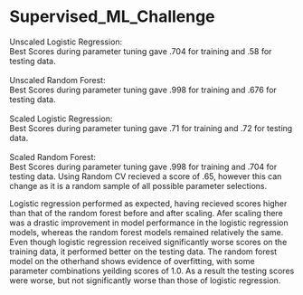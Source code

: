 # Supervised_ML_Challenge
Unscaled Logistic Regression: \
Best Scores during parameter tuning gave .704 for training and .58 for testing data. \
\
Unscaled Random Forest:\
Best Scores during parameter tuning gave .998 for training and .676 for testing data.\
\
Scaled Logistic Regression:\
Best Scores during parameter tuning gave .71 for training and .72 for testing data.\
\
Scaled Random Forest:\
Best Scores during parameter tuning gave .998 for training and .704 for testing data. Using Random CV recieved a score of .65, however this can change as it is a random  sample of all possible parameter selections. 

Logistic regression performed as expected, having recieved scores higher than that of the random forest before and after scaling. Afer scaling there was a drastic improvement in model performance in the logistic regression models, whereas the random forest models remained relatively the same. Even though logistic regression received significantly worse scores on the training data, it performed better on the testing data. The random forest model on the otherhand shows evidence of overfitting, with some parameter combinations yeilding scores of 1.0. As a result the testing scores were worse, but not significantly worse than those of logistic regression. 
